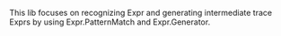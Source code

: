 ﻿This lib focuses on recognizing Expr and generating intermediate trace Exprs
by using Expr.PatternMatch and Expr.Generator.